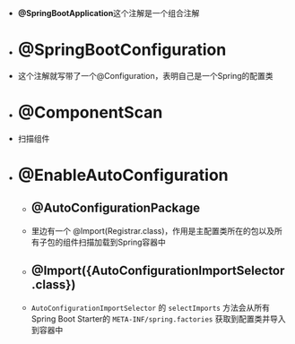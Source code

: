 - **@SpringBootApplication**这个注解是一个组合注解
- # @SpringBootConfiguration
- 这个注解就写带了一个@Configuration，表明自己是一个Spring的配置类
- # @ComponentScan
- 扫描组件
- # @EnableAutoConfiguration
	- ## @AutoConfigurationPackage
	- 里边有一个 @Import(Registrar.class)，作用是主配置类所在的包以及所有子包的组件扫描加载到Spring容器中
	- ## @Import({AutoConfigurationImportSelector.class})
	- `AutoConfigurationImportSelector` 的 `selectImports` 方法会从所有Spring Boot Starter的 `META-INF/spring.factories` 获取到配置类并导入到容器中